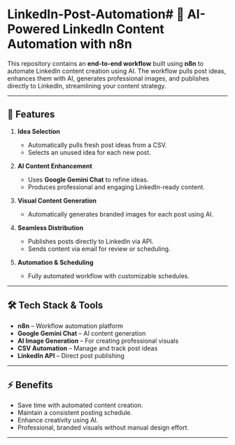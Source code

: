 # LinkedIn-Post-Automation# 🚀 AI-Powered LinkedIn Content Automation with n8n

This repository contains an **end-to-end workflow** built using **n8n** to automate LinkedIn content creation using AI. The workflow pulls post ideas, enhances them with AI, generates professional images, and publishes directly to LinkedIn, streamlining your content strategy.

---

## 🌟 Features

1. **Idea Selection**
   - Automatically pulls fresh post ideas from a CSV.
   - Selects an unused idea for each new post.

2. **AI Content Enhancement**
   - Uses **Google Gemini Chat** to refine ideas.
   - Produces professional and engaging LinkedIn-ready content.

3. **Visual Content Generation**
   - Automatically generates branded images for each post using AI.

4. **Seamless Distribution**
   - Publishes posts directly to LinkedIn via API.
   - Sends content via email for review or scheduling.

5. **Automation & Scheduling**
   - Fully automated workflow with customizable schedules.

---

## 🛠 Tech Stack & Tools

- **n8n** – Workflow automation platform  
- **Google Gemini Chat** – AI content generation  
- **AI Image Generation** – For creating professional visuals  
- **CSV Automation** – Manage and track post ideas  
- **LinkedIn API** – Direct post publishing  

---

## ⚡ Benefits

- Save time with automated content creation.
- Maintain a consistent posting schedule.
- Enhance creativity using AI.
- Professional, branded visuals without manual design effort.

---


